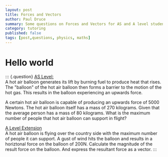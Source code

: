 ```yaml
---
layout: post
title: Forces and Vectors
author: Paul Druce
summary: Some questions on Forces and Vectors for AS and A level students.
category: tutoring
published: false
tags: [post,questions, physics, maths]
---
```



# Hello world

::: {.question}
<u>AS Level:</u><br>
A hot air balloon generates its lift by burning fuel to produce heat that rises. The "balloon" of the hot air balloon then forms a barrier to the motion of the hot gas. This results in the balloon experiencing an upwards force.

A certain hot air balloon is capable of producing an upwards force of 5000 Newtons. The hot air balloon itself has a mass of
​270 kilograms. Given that the average person has a mass of 80 kilograms. What is the maximum number of people that hot air balloon can support in flight?

<u> A Level Extension </u><br>
A hot air balloon is flying over the country side with the maximum number of people it can support. A gust of wind hits the balloon and results in a horiztonal force on the balloon of 200N. Calculate the magnitude of the result force on the balloon. And express the resultant force as a vector.
:::
